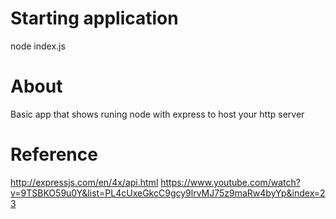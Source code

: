 # Starting application
node index.js

# About
Basic app that shows runing node with express to host your http server


# Reference
http://expressjs.com/en/4x/api.html
https://www.youtube.com/watch?v=9TSBKO59u0Y&list=PL4cUxeGkcC9gcy9lrvMJ75z9maRw4byYp&index=23
